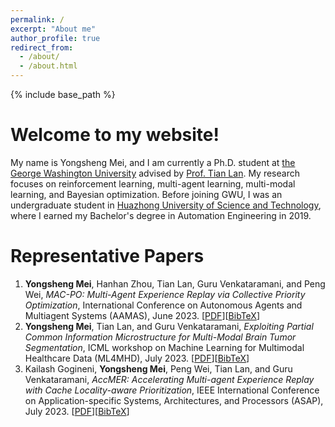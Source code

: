 ```yaml
---
permalink: /
excerpt: "About me"
author_profile: true
redirect_from: 
  - /about/
  - /about.html
---
```


{% include base_path %}

Welcome to my website!
======

My name is Yongsheng Mei, and I am currently a Ph.D. student at [the George Washington University](https://www.gwu.edu/) advised by [Prof. Tian Lan](https://www2.seas.gwu.edu/~tlan/). My research focuses on reinforcement learning, multi-agent learning, multi-modal learning, and Bayesian optimization. Before joining GWU, I was an undergraduate student in [Huazhong University of Science and Technology](https://www.hust.edu.cn/), where I earned my Bachelor's degree in Automation Engineering in 2019.

Representative Papers
======
1. **Yongsheng Mei**, Hanhan Zhou, Tian Lan, Guru Venkataramani, and Peng Wei, *MAC-PO: Multi-Agent Experience Replay via Collective Priority Optimization*, International Conference on Autonomous Agents and Multiagent Systems (AAMAS), June 2023. [[PDF](https://arxiv.org/pdf/2302.10418.pdf)][[BibTeX](https://scholar.googleusercontent.com/scholar.bib?q=info:1dNxrs6IwrgJ:scholar.google.com/&output=citation&scisdr=Cm0OD9uxELvbjgOl5g8:AGlGAw8AAAAAZJSj_g8Y4Apgx0cID976rQSpQWA&scisig=AGlGAw8AAAAAZJSj_oJdvYkn1kVZqBWYba5J23Y&scisf=4&ct=citation&cd=-1&hl=en&scfhb=1)]
2. **Yongsheng Mei**, Tian Lan, and Guru Venkataramani, *Exploiting Partial Common Information Microstructure for Multi-Modal Brain Tumor Segmentation*, ICML workshop on Machine Learning for Multimodal Healthcare Data (ML4MHD), July 2023. [[PDF](https://arxiv.org/pdf/2302.02521.pdf)][[BibTeX](https://scholar.googleusercontent.com/scholar.bib?q=info:47nos1YV5soJ:scholar.google.com/&output=citation&scisdr=Cm0OD9uxELvbjgOlupM:AGlGAw8AAAAAZJSjopPOTgQa-bBQszsb_MgxgK8&scisig=AGlGAw8AAAAAZJSjomksO2zBGZlQY9HOlcoUXQg&scisf=4&ct=citation&cd=-1&hl=en&scfhb=1)]
3. Kailash Gogineni, **Yongsheng Mei**, Peng Wei, Tian Lan, and Guru Venkataramani, *AccMER: Accelerating Multi-agent Experience Replay with Cache Locality-aware Prioritization*, IEEE International Conference on Application-specific Systems, Architectures, and Processors (ASAP), July 2023. [[PDF](https://arxiv.org/pdf/2306.00187.pdf)][[BibTeX](https://scholar.googleusercontent.com/scholar.bib?q=info:5RdzTsaJwAEJ:scholar.google.com/&output=citation&scisdr=Cm0OD9uxELvbjgOlbcs:AGlGAw8AAAAAZJSjdcsYetO8jmFbwiViDX0Unu4&scisig=AGlGAw8AAAAAZJSjdSDVeSCqJiJO-6Svkvu3Ar0&scisf=4&ct=citation&cd=-1&hl=en&scfhb=1)]
